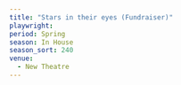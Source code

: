 ```yaml
---
title: "Stars in their eyes (Fundraiser)"
playwright:
period: Spring
season: In House
season_sort: 240
venue:
  - New Theatre
---
```

